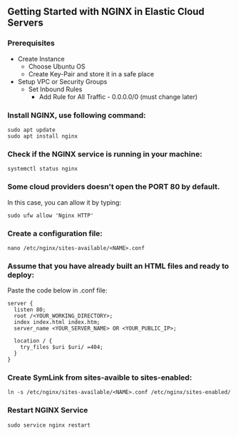 ## Getting Started with NGINX in Elastic Cloud Servers

### Prerequisites 
- Create Instance
  - Choose Ubuntu OS
  - Create Key-Pair and store it in a safe place
- Setup VPC or Security Groups
  - Set Inbound Rules
    - Add Rule for All Traffic - 0.0.0.0/0 (must change later)

### Install NGINX, use following command:
    sudo apt update
    sudo apt install nginx

### Check if the NGINX service is running in your machine:
    systemctl status nginx

### Some cloud providers doesn't open the PORT 80 by default. 
In this case, you can allow it by typing:

    sudo ufw allow 'Nginx HTTP'

### Create a configuration file:
    nano /etc/nginx/sites-available/<NAME>.conf


 ### Assume that you have already built an HTML files and ready to deploy:
 Paste the code below in <NAME>.conf file:
 
    server {
      listen 80;
      root /<YOUR_WORKING_DIRECTORY>;
      index index.html index.htm;
      server_name <YOUR_SERVER_NAME> OR <YOUR_PUBLIC_IP>;
      
      location / {
        try_files $uri $uri/ =404;
      }
    }

### Create SymLink from sites-avaible to sites-enabled:
    ln -s /etc/nginx/sites-available/<NAME>.conf /etc/nginx/sites-enabled/

### Restart NGINX Service
    sudo service nginx restart

